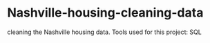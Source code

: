 # Nashville-housing-cleaning-data
cleaning the Nashville housing data. Tools used for this project: SQL
